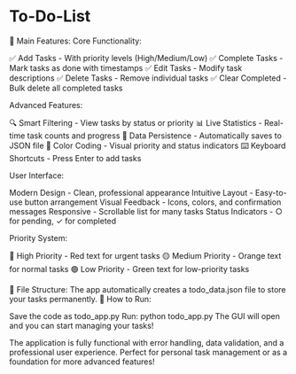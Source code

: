 # To-Do-List
🚀 Main Features:
Core Functionality:

✅ Add Tasks - With priority levels (High/Medium/Low)
✅ Complete Tasks - Mark tasks as done with timestamps
✅ Edit Tasks - Modify task descriptions
✅ Delete Tasks - Remove individual tasks
✅ Clear Completed - Bulk delete all completed tasks

Advanced Features:

🔍 Smart Filtering - View tasks by status or priority
📊 Live Statistics - Real-time task counts and progress
💾 Data Persistence - Automatically saves to JSON file
🎨 Color Coding - Visual priority and status indicators
⌨️ Keyboard Shortcuts - Press Enter to add tasks

User Interface:

Modern Design - Clean, professional appearance
Intuitive Layout - Easy-to-use button arrangement
Visual Feedback - Icons, colors, and confirmation messages
Responsive - Scrollable list for many tasks
Status Indicators - ○ for pending, ✓ for completed

Priority System:

🔴 High Priority - Red text for urgent tasks
🟡 Medium Priority - Orange text for normal tasks
🟢 Low Priority - Green text for low-priority tasks

📁 File Structure:
The app automatically creates a todo_data.json file to store your tasks permanently.
🔧 How to Run:

Save the code as todo_app.py
Run: python todo_app.py
The GUI will open and you can start managing your tasks!

The application is fully functional with error handling, data validation, and a professional user experience. Perfect for personal task management or as a foundation for more advanced features!